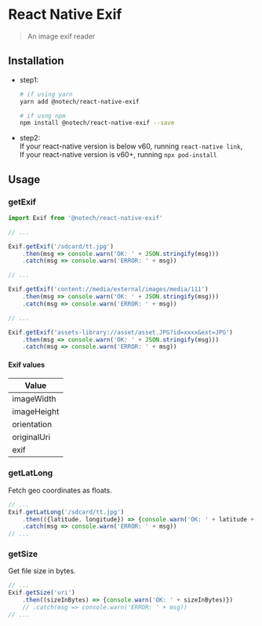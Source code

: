 # React Native Exif
>An image exif reader

## Installation
- step1:
    ```sh
    # if using yarn
    yarn add @notech/react-native-exif
    
    # if usng npm
    npm install @notech/react-native-exif --save
    ```

- step2:  
    If your react-native version is below v60, running `react-native link`,  
    If your react-native version is v60+, running `npx pod-install`
  

## Usage

### getExif

```javascript
import Exif from '@notech/react-native-exif'

// ...

Exif.getExif('/sdcard/tt.jpg')
    .then(msg => console.warn('OK: ' + JSON.stringify(msg)))
    .catch(msg => console.warn('ERROR: ' + msg))

// ...

Exif.getExif('content://media/external/images/media/111')
    .then(msg => console.warn('OK: ' + JSON.stringify(msg)))
    .catch(msg => console.warn('ERROR: ' + msg))

// ...

Exif.getExif('assets-library://asset/asset.JPG?id=xxxx&ext=JPG')
    .then(msg => console.warn('OK: ' + JSON.stringify(msg)))
    .catch(msg => console.warn('ERROR: ' + msg))

```
#### Exif values

Value |
--- |
imageWidth |
imageHeight |
orientation |
originalUri |
exif|

### getLatLong

Fetch geo coordinates as floats.

```javascript
// ...
Exif.getLatLong('/sdcard/tt.jpg')
    .then(({latitude, longitude}) => {console.warn('OK: ' + latitude + ', ' + longitude)})
    .catch(msg => console.warn('ERROR: ' + msg))
// ...
```

### getSize

Get file size in bytes.

```javascript
// ...
Exif.getSize('uri')
    .then((sizeInBytes) => {console.warn('OK: ' + sizeInBytes)})
    // .catch(msg => console.warn('ERROR: ' + msg))
// ...
```
